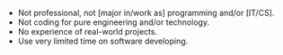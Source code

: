 - Not professional, not \[major in/work as\] programming and/or \[IT/CS].
- Not coding for pure engineering and/or technology.
- No experience of real-world projects.
- Use very limited time on software developing.
